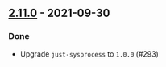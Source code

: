 ## [2.11.0](https://github.com/Kevin-Lee/sbt-devoops/issues?utf8=✓&q=is%3Aissue+is%3Aclosed+milestone%3Amilestone20+-label%3Adeclined) - 2021-09-30

### Done
* Upgrade `just-sysprocess` to `1.0.0` (#293)
